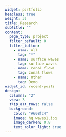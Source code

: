 ```yaml
---
widget: portfolio
headless: true
weight: 30
title: Research
subtitle: ""
content:
  page_type: project
  filter_default: 0
  filter_button:
    - name: All
      tag: "*"
    - name: surface waves
      tag: surface waves
    - name: zonal flows
      tag: zonal flows
    - name: Other
      tag: Demo
widget_id: recent-posts
design:
  columns: "2"
  view: 3
  flip_alt_rows: false
  background:
    color: "#608fc4"
    image: hg_waves1.jpg
    image_darken: 0.8
    text_color_light: true
---
```

